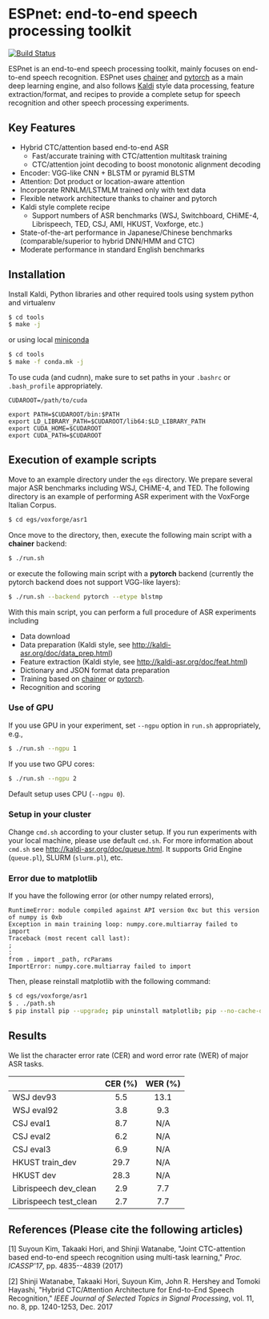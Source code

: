 # ESPnet: end-to-end speech processing toolkit

[![Build Status](https://travis-ci.org/espnet/espnet.svg?branch=master)](https://travis-ci.org/espnet/espnet)

ESPnet is an end-to-end speech processing toolkit, mainly focuses on end-to-end speech recognition.
ESPnet uses [chainer](https://chainer.org/) and [pytorch](http://pytorch.org/) as a main deep learning engine, 
and also follows [Kaldi](http://kaldi-asr.org/) style data processing, feature extraction/format, and recipes to provide a complete setup for speech recognition and other speech processing experiments.


## Key Features

- Hybrid CTC/attention based end-to-end ASR 
  - Fast/accurate training with CTC/attention multitask training
  - CTC/attention joint decoding to boost monotonic alignment decoding
- Encoder: VGG-like CNN + BLSTM or pyramid BLSTM
- Attention: Dot product or location-aware attention
- Incorporate RNNLM/LSTMLM trained only with text data
- Flexible network architecture thanks to chainer and pytorch
- Kaldi style complete recipe 
  - Support numbers of ASR benchmarks (WSJ, Switchboard, CHiME-4, Librispeech, TED, CSJ, AMI, HKUST, Voxforge, etc.)
- State-of-the-art performance in Japanese/Chinese benchmarks (comparable/superior to hybrid DNN/HMM and CTC)
- Moderate performance in standard English benchmarks

## Installation

Install Kaldi, Python libraries and other required tools using system python and virtualenv
```sh
$ cd tools
$ make -j
```
or using local [miniconda](https://conda.io/docs/glossary.html#miniconda-glossary)
```sh
$ cd tools
$ make -f conda.mk -j
```


To use cuda (and cudnn), make sure to set paths in your `.bashrc` or `.bash_profile` appropriately.
```
CUDAROOT=/path/to/cuda

export PATH=$CUDAROOT/bin:$PATH
export LD_LIBRARY_PATH=$CUDAROOT/lib64:$LD_LIBRARY_PATH
export CUDA_HOME=$CUDAROOT
export CUDA_PATH=$CUDAROOT
```

## Execution of example scripts
Move to an example directory under the `egs` directory.
We prepare several major ASR benchmarks including WSJ, CHiME-4, and TED.
The following directory is an example of performing ASR experiment with the VoxForge Italian Corpus.
```sh
$ cd egs/voxforge/asr1
```
Once move to the directory, then, execute the following main script with a **chainer** backend:
```sh
$ ./run.sh
```
or execute the following main script with a **pytorch** backend 
(currently the pytorch backend does not support VGG-like layers):
```sh
$ ./run.sh --backend pytorch --etype blstmp
```
With this main script, you can perform a full procedure of ASR experiments including
- Data download
- Data preparation (Kaldi style, see http://kaldi-asr.org/doc/data_prep.html)
- Feature extraction (Kaldi style, see http://kaldi-asr.org/doc/feat.html)
- Dictionary and JSON format data preparation
- Training based on [chainer](https://chainer.org/) or [pytorch](http://pytorch.org/).
- Recognition and scoring

### Use of GPU
If you use GPU in your experiment, set `--ngpu` option in `run.sh` appropriately, e.g., 
```sh
$ ./run.sh --ngpu 1
```
If you use two GPU cores:
```sh
$ ./run.sh --ngpu 2
```
Default setup uses CPU (`--ngpu 0`).

### Setup in your cluster
Change `cmd.sh` according to your cluster setup.
If you run experiments with your local machine, please use default `cmd.sh`.
For more information about `cmd.sh` see http://kaldi-asr.org/doc/queue.html.
It supports Grid Engine (`queue.pl`), SLURM (`slurm.pl`), etc.

### Error due to matplotlib
If you have the following error (or other numpy related errors), 
```
RuntimeError: module compiled against API version 0xc but this version of numpy is 0xb
Exception in main training loop: numpy.core.multiarray failed to import
Traceback (most recent call last):
;
:
from . import _path, rcParams
ImportError: numpy.core.multiarray failed to import
```
Then, please reinstall matplotlib with the following command:
```sh
$ cd egs/voxforge/asr1
$ . ./path.sh
$ pip install pip --upgrade; pip uninstall matplotlib; pip --no-cache-dir install matplotlib
```

## Results

We list the character error rate (CER) and word error rate (WER) of major ASR tasks.

|           | CER (%) | WER (%)  |
|-----------|:----:|:----:|
| WSJ dev93 | 5.5 | 13.1 |
| WSJ eval92| 3.8 |  9.3 |
| CSJ eval1 | 8.7 | N/A  |
| CSJ eval2 | 6.2 | N/A  |
| CSJ eval3 | 6.9 | N/A  |
| HKUST train_dev | 29.7 | N/A  |
| HKUST dev       | 28.3 | N/A  |
| Librispeech dev_clean  | 2.9 | 7.7 |
| Librispeech test_clean | 2.7 | 7.7 |


## References (Please cite the following articles)
[1] Suyoun Kim, Takaaki Hori, and Shinji Watanabe, "Joint CTC-attention based end-to-end speech recognition using multi-task learning," *Proc. ICASSP'17*, pp. 4835--4839 (2017)

[2] Shinji Watanabe, Takaaki Hori, Suyoun Kim, John R. Hershey and Tomoki Hayashi, "Hybrid CTC/Attention Architecture for End-to-End Speech Recognition," *IEEE Journal of Selected Topics in Signal Processing*, vol. 11, no. 8, pp. 1240-1253, Dec. 2017

